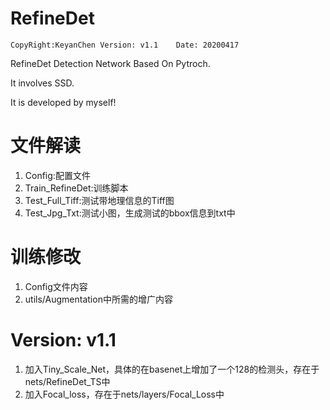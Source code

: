 # RefineDet
`
CopyRight:KeyanChen
Version: v1.1   
Date: 20200417    
`


RefineDet Detection Network Based On Pytroch. 

It involves SSD.   

It is developed by myself!
# 文件解读

1. Config:配置文件
2. Train_RefineDet:训练脚本
3. Test_Full_Tiff:测试带地理信息的Tiff图
4. Test_Jpg_Txt:测试小图，生成测试的bbox信息到txt中

# 训练修改
1. Config文件内容
2. utils/Augmentation中所需的增广内容

# Version: v1.1
1. 加入Tiny_Scale_Net，具体的在basenet上增加了一个128的检测头，存在于nets/RefineDet_TS中
2. 加入Focal_loss，存在于nets/layers/Focal_Loss中